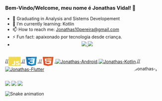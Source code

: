 ### Bem-Vindo/Welcome, meu nome é Jonathas Vidal! 👋

- 🔭 Graduating in Analysis and Sistems Developement
- 🌱 I’m currently learning: Kotlin
- 📫 How to reach me: Jonathas10pereira@gmail.com
- ⚡ Fun fact: apaixonado por tecnologia desde criança.
- <div align="center">
  <a href="https://github.com/Jonathasz1">
  <img height="180em" src="https://github-readme-stats.vercel.app/api?username=Jonathasz1&show_icons=true&theme=dracula&include_all_commits=true&count_private=true"/>
  <img height="180em" src="https://github-readme-stats.vercel.app/api/top-langs/?username=Jonathasz1&layout=compact&langs_count=7&theme=dracula"/>
</div>
<div style="display: inline_block"><br>
  //<img align="center" alt="Jonathas-Js" height="30" width="40" src="https://raw.githubusercontent.com/devicons/devicon/master/icons/javascript/javascript-plain.svg">
  //<img align="center" alt="Jonathas-CSS" height="30" width="40" src="https://raw.githubusercontent.com/devicons/devicon/master/icons/css3/css3-original.svg">
  //<img align="center" alt="Jonathas-HTML" height="30" width="40" src="https://raw.githubusercontent.com/devicons/devicon/master/icons/html5/html5-original.svg">
  <img align="center" alt="Jonathas-Android" height="30" width="40" src="https://cdn.jsdelivr.net/gh/devicons/devicon/icons/androidstudio/androidstudio-original.svg">
  <img align="center" alt="Jonathas-Kotlin" height="30" width="40" src="https://cdn.jsdelivr.net/gh/devicons/devicon/icons/kotlin/kotlin-original.svg">
 // <img align="center" alt="Jonathas-Flutter" height="30" width="40" src="">
  <img align="right" alt="Jonathas-pic" height="150" style="border-radius:50px;" src="https://2.bp.blogspot.com/-JL2GI1iQ33Y/WN1I1gejjTI/AAAAAAAAa_Q/GjWuT7ib7wA1vGGjf_RK2Hop2JQCT_AzQCLcB/s320/Gifs%2Banimados%2BAndroid%2B4.gif">
</div>
  
  ##
 
<div> 
  <a href="https://instagram.com/jonathaasrj" target="_blank"><img src="https://img.shields.io/badge/-Instagram-%23E4405F?style=for-the-badge&logo=instagram&logoColor=white" target="_blank"></a>
  <a href = "mailto:jonathas10pereira@gmail.com"><img src="https://img.shields.io/badge/-Gmail-%23333?style=for-the-badge&logo=gmail&logoColor=white" target="_blank"></a>
  <a href="https://www.linkedin.com/in/jonpvs/" target="_blank"><img src="https://img.shields.io/badge/-LinkedIn-%230077B5?style=for-the-badge&logo=linkedin&logoColor=white" target="_blank"></a> 

  ![Snake animation](https://github.com/Jonathasz1/Jonathasz1/blob/output/github-contribution-grid-snake.svg)
 
</div>
